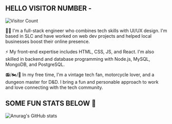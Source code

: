 ## HELLO VISITOR NUMBER - 
![Visitor Count](https://profile-counter.glitch.me/{lbako801/count.svg)

👨‍💻  I'm a full-stack engineer who combines tech skills with UI/UX design. I'm based in SLC and have worked on web dev projects and helped local businesses boost their online presence.

⚡️  My front-end expertise includes HTML, CSS, JS, and React. I'm also skilled in backend and database programming with Node.js, MySQL, MongoDB, and PostgreSQL.

📻/🏍️/🐉  In my free time, I'm a vintage tech fan, motorcycle lover, and a dungeon master for D&D. I bring a fun and personable approach to work and love connecting with the tech community.

## SOME FUN STATS BELOW 👀
![Anurag's GitHub stats](https://github-readme-stats.vercel.app/api?username=lbako801&show_icons=true&theme=dark)
